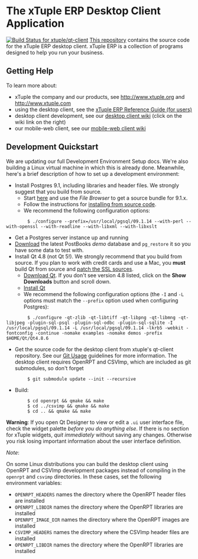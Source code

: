 # The xTuple ERP Desktop Client Application

[![Build Status for xtuple/qt-client](https://travis-ci.org/xtuple/qt-client.png)](https://travis-ci.org/xtuple/qt-client)
[This repository](http://github.com/xtuple/qt-client) contains the source code
for the xTuple ERP desktop client. xTuple ERP is a collection of programs
designed to help you run your business.

## Getting Help

To learn more about:

* xTuple the company and our products, see http://www.xtuple.org and http://www.xtuple.com
* using the desktop client, see the [xTuple ERP Reference Guide (for users)](http://www.xtuple.org/sites/default/files/refguide/current/index.html)
* desktop client development, see our [desktop client wiki](http://github.com/xtuple/qt-client/wiki) (click on the wiki link on the right)
* our mobile-web client, see our [mobile-web client wiki](http://github.com/xtuple/xtuple/wiki)

## Development Quickstart

We are updating our full Development Environment Setup docs. We're also building a Linux virtual machine in which this is already done.
Meanwhile, here's a brief description of how to set up a development environment:

* Install Postgres 9.1, including libraries and header files. We strongly suggest that you build from source.
  * Start [here](http://www.postgresql.org/download/) and use the *File Browser* to get a source bundle for 9.1.x.
  * Follow the instructions for [installing from source code](http://www.postgresql.org/docs/9.1/static/installation.html).
  * We recommend the following configuration options:

```Shell
        $ ./configure --prefix=/usr/local/pgsql/09.1.14 --with-perl --with-openssl --with-readline --with-libxml --with-libxslt
```

* Get a Postgres server instance up and running
* [Download](http://sourceforge.net/projects/postbooks/files/03%20PostBooks-databases/) the latest PostBooks _demo_ database and `pg_restore` it so you have some data to test with.
* Install Qt 4.8 (not Qt 5!). We strongly recommend that you build from source. If you plan to work with credit cards and use a Mac, you **must** build Qt from source and [patch the SSL sources](https://bugreports.qt-project.org/browse/QTBUG-15344).
  * [Download Qt](http://qt-project.org/downloads). If you don't see version 4.8 listed, click on the **Show Downloads** button and scroll down.
  * [Install Qt](http://qt-project.org/doc/qt-4.8/installation.html)
  * We recommend the following configuration options (the `-I` and `-L` options must match the `--prefix` option used when configuring Postgres):

```Shell
        $ ./configure -qt-zlib -qt-libtiff -qt-libpng -qt-libmng -qt-libjpeg -plugin-sql-psql -plugin-sql-odbc -plugin-sql-sqlite -I /usr/local/pgsql/09.1.14 -L /usr/local/pgsql/09.1.14 -lkrb5 -webkit -fontconfig -continue -nomake examples -nomake demos -prefix $HOME/Qt/Qt4.8.6
```

* Get the source code for the desktop client from xtuple's qt-client repository. See our [Git Usage](https://github.com/xtuple/xtuple/wiki/Basic-Git-Usage) guidelines for more information. The desktop client requires OpenRPT and CSVImp, which are included as git submodules, so don't forget
```Shell
        $ git submodule update --init --recursive
```
* Build:
```Shell
        $ cd openrpt && qmake && make
        $ cd ../csvimp && qmake && make
        $ cd .. && qmake && make
```

**Warning**:
If you open Qt Designer to view or edit a `.ui` user interface file, check the widget palette _before you do anything else_. If there is no section for xTuple widgets, _quit immediately_ without saving any changes. Otherwise you risk losing important information about the user interface definition.

*Note*:

On some Linux distributions you can build the desktop client using OpenRPT
and CSVImp development packages instead of compiling in the `openrpt` and
`csvimp` directories. In these cases, set the following environment variables:
- `OPENRPT_HEADERS` names the directory where the OpenRPT header files are
  installed
- `OPENRPT_LIBDIR` names the directory where the OpenRPT libraries are
  installed
- `OPENRPT_IMAGE_DIR` names the directory where the OpenRPT images are
  installed
- `CSVIMP_HEADERS` names the directory where the CSVImp header files are
  installed
- `OPENRPT_LIBDIR` names the directory where the OpenRPT libraries are
  installed
